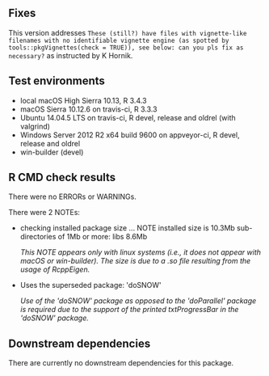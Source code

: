 ## Fixes
This version addresses `These (still?) have files with vignette-like filenames with no identifiable vignette engine (as spotted by tools::pkgVignettes(check = TRUE)), see below: can you pls fix as necessary?` as instructed by K Hornik.

## Test environments
* local macOS High Sierra 10.13, R 3.4.3
* macOS Sierra 10.12.6 on travis-ci, R 3.3.3 
* Ubuntu 14.04.5 LTS on travis-ci, R devel, release and oldrel (with valgrind)
* Windows Server 2012 R2 x64 build 9600 on appveyor-ci, R devel, release and oldrel 
* win-builder (devel)

## R CMD check results
There were no ERRORs or WARNINGs. 

There were 2 NOTEs:

* checking installed package size ... NOTE
  installed size is  10.3Mb
  sub-directories of 1Mb or more:
    libs   8.6Mb 
  
  *This NOTE appears only with linux systems (i.e., it does not appear with macOS or win-builder). The size is due to a .so file resulting from the usage of RcppEigen.*

* Uses the superseded package: 'doSNOW'

  *Use of the 'doSNOW' package as opposed to the 'doParallel' package is required due to the support of the printed txtProgressBar in the 'doSNOW' package.*
  
## Downstream dependencies
There are currently no downstream dependencies for this package.
